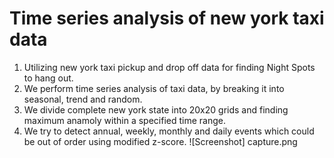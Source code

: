 # Time series analysis of new york taxi data
1. Utilizing new york taxi pickup and drop off data for finding Night Spots to hang out.
2. We perform time series analysis of taxi data, by breaking it into seasonal, trend and random.
3. We divide complete new york state into 20x20 grids and finding maximum anamoly within a specified time range.
4. We try to detect annual, weekly, monthly and daily events which could be out of order using modified z-score.
![Screenshot] capture.png
